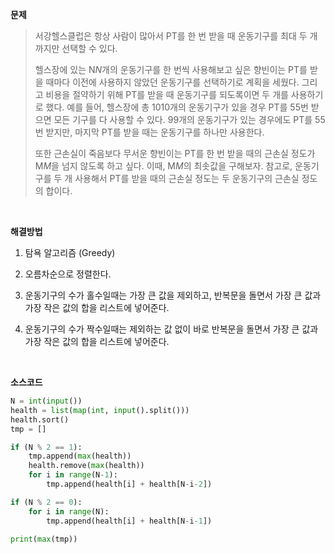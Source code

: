 **문제**

> 서강헬스클럽은 항상 사람이 많아서 PT를 한 번 받을 때 운동기구를 최대 두 개까지만 선택할 수 있다.
>
> 헬스장에 있는 N$N$개의 운동기구를 한 번씩 사용해보고 싶은 향빈이는 PT를 받을 때마다 이전에 사용하지 않았던 운동기구를 선택하기로 계획을 세웠다. 그리고 비용을 절약하기 위해 PT를 받을 때 운동기구를 되도록이면 두 개를 사용하기로 했다. 예를 들어, 헬스장에 총 10$10$개의 운동기구가 있을 경우 PT를 5$5$번 받으면 모든 기구를 다 사용할 수 있다. 9$9$개의 운동기구가 있는 경우에도 PT를 5$5$번 받지만, 마지막 PT를 받을 때는 운동기구를 하나만 사용한다.
>
> 또한 근손실이 죽음보다 무서운 향빈이는 PT를 한 번 받을 때의 근손실 정도가 M$M$을 넘지 않도록 하고 싶다. 이때, M$M$의 최솟값을 구해보자. 참고로, 운동기구를 두 개 사용해서 PT를 받을 때의 근손실 정도는 두 운동기구의 근손실 정도의 합이다.

</br>

**해결방법**

1. 탐욕 알고리즘 (Greedy)

2. 오름차순으로 정렬한다.

3. 운동기구의 수가 홀수일때는 가장 큰 값을 제외하고, 반복문을 돌면서 가장 큰 값과 가장 작은 값의 합을 리스트에 넣어준다.

4. 운동기구의 수가 짝수일때는 제외하는 값 없이 바로 반복문을 돌면서 가장 큰 값과 가장 작은 값의 합을 리스트에 넣어준다.

</br>

**소스코드**

```python
N = int(input())
health = list(map(int, input().split()))
health.sort()
tmp = []

if (N % 2 == 1):
    tmp.append(max(health))
    health.remove(max(health))
    for i in range(N-1):
        tmp.append(health[i] + health[N-i-2])

if (N % 2 == 0):
    for i in range(N):
        tmp.append(health[i] + health[N-i-1])

print(max(tmp))
```

